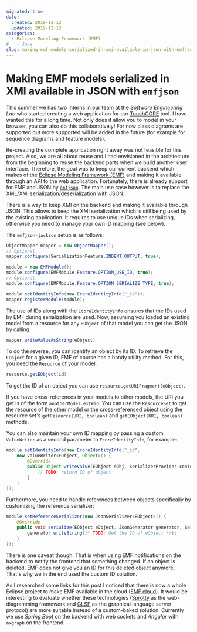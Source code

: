 ```yaml
---
migrated: true
date:
  created: 2019-12-12
  updated: 2019-12-12
categories:
  - Eclipse Modeling Framework (EMF)
#   - Java
slug: making-emf-models-serialized-in-xmi-available-in-json-with-emfjson
---
```

# Making EMF models serialized in XMI available in JSON with `emfjson`

This summer we had two interns in our team at the _Software Engineering Lab_ who started creating a web application for our [TouchCORE](https://djeminy.github.io/touchcore/) tool.
I have wanted this for a long time.
Not only does it allow you to model in your browser, you can also do this collaboratively!
For now class diagrams are supported but more supported will be added in the future (for example for sequence diagrams and feature models).

<!-- more -->

Re-creating the complete application right away was not feasible for this project.
Also, we are all about reuse and I had envisioned in the architecture from the beginning to reuse the backend parts when we build another user interface.
Therefore, the goal was to keep our current backend which makes of the [Eclipse Modeling Framework (EMF)](https://eclipse.dev/modeling/emf/) and making it available through an API to the web application.
Fortunately, there is already support for EMF and JSON by [`emfjson`](https://emfjson.github.io/projects/jackson/latest/).
The main use case however is to replace the XML/XMI serialization/deserialization with JSON.

There is a way to keep XMI on the backend and making it available through JSON.
This allows to keep the XMI serialization which is still being used by the existing application.
It requires to use unique IDs when serializing, otherwise you need to manage your own ID mapping (see below).

The `emfjson-jackson` setup is as follows:

```java
ObjectMapper mapper = new ObjectMapper();
// Optional
mapper.configure(SerializationFeature.INDENT_OUTPUT, true);

module = new EMFModule();
module.configure(EMFModule.Feature.OPTION_USE_ID, true);
// Optional
module.configure(EMFModule.Feature.OPTION_SERIALIZE_TYPE, true);

module.setIdentityInfo(new EcoreIdentityInfo("_id"));
mapper.registerModule(module);
```

The use of IDs along with the `EcoreIdentityInfo` ensures that the IDs used by EMF during serialization are used.
Now, assuming you loaded an existing model from a resource for any `EObject` of that model you can get the JSON by calling:

```java
mapper.writeValueAsString(eObject)
```

To do the reverse, you can identify an object by its ID.
To retrieve the `EObject` for a given ID, EMF of course has a handy utility method.
For this, you need the `Resource` of your model.

```java
resource.getEObject(id)
```

To get the ID of an object you can use `resource.getURIFragment(eObject)`.

If you have cross-references in your models to other models, the URI you get is of the form `anotherModel.ext#id`.
You can use the `ResourceSet` to get the resource of the other model or the cross-referenced object using the resource set's `getResource(URI, boolean)` and `getEObject(URI, boolean)` methods.

You can also maintain your own ID mapping by passing a custom `ValueWriter` as a second parameter to `EcoreIdentityInfo`, for example:

```java
module.setIdentityInfo(new EcoreIdentityInfo("_id",
    new ValueWriter<EObject, Object>() {
        @Override
        public Object writeValue(EObject eObj, SerializerProvider context) {
            // TODO: return ID of object
        }
    }
));
```

Furthermore, you need to handle references between objects specifically by customizing the reference serializer:

```java
module.setReferenceSerializer(new JsonSerializer<EObject>() {
    @Override
    public void serialize(EObject eObject, JsonGenerator generator, SerializerProvider serializer) throws IOException {
        generator.writeString(/* TODO: Get the ID of eObject */);
    }
});
```

There is one caveat though.
That is when using EMF notifications on the backend to notify the frontend that something changed.
If an object is deleted, EMF does not give you an ID for this deleted object anymore.
That's why we in the end used the custom ID solution.

As I researched some links for this post I noticed that there is now a whole Eclipse project to make EMF available in the cloud ([EMF.cloud](https://projects.eclipse.org/projects/ecd.emfcloud)).
It would be interesting to evaluate whether these technologies ([Sprotty](https://projects.eclipse.org/projects/ecd.sprotty) as the web-diagramming framework and [GLSP](https://projects.eclipse.org/projects/ecd.glsp) as the graphical language server protocol) are more suitable instead of a custom-baked solution.
Currently we use _Spring Boot_ on the backend with web sockets and _Angular_ with `mxgraph` on the frontend.
